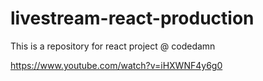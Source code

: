 # livestream-react-production
This is a repository for react project @ codedamn

https://www.youtube.com/watch?v=iHXWNF4y6g0
